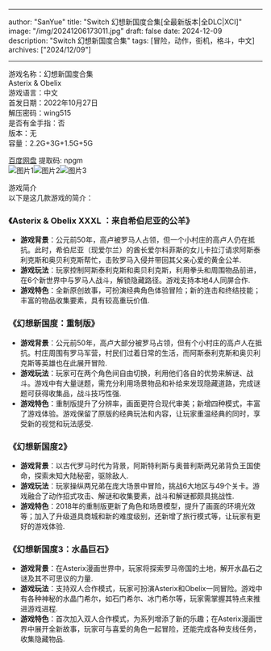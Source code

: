 
---
author: "SanYue"
title: "Switch 幻想新国度合集[全最新版本|全DLC|XCI]"
image: "/img/20241206173011.jpg"
draft: false
date: 2024-12-09
description: "Switch 幻想新国度合集"
tags: [冒险，动作，街机，格斗，中文]
archives: ["2024/12/09"]

---

游戏名称：幻想新国度合集   
Asterix & Obelix     
游戏语言：中文  
首发日期：2022年10月27日  
解压密码：wing515  
是否有金手指：否  
版本：无   
容量：2.2G+3G+1.5G+5G

[百度网盘](https://pan.baidu.com/s/1H3oQOquVuWIlGKb1vBbseQ) 提取码: npgm  
![图片1](/img/9c5b8a.jpg)![图片2](/img/33e13c.jpg)![图片3](/img/a03997.jpg)  

游戏简介  
以下是这几款游戏的简介：

### 《Asterix & Obelix XXXL ：来自希伯尼亚的公羊》
- **游戏背景**：公元前50年，高卢被罗马人占领，但一个小村庄的高卢人仍在抵抗。此时，希伯尼亚（现爱尔兰）的酋长爱尔科菲斯的女儿卡拉汀请求阿斯泰利克斯和奥贝利克斯帮忙，击败罗马入侵并带回其父亲心爱的黄金公羊.
- **游戏玩法**：玩家控制阿斯泰利克斯和奥贝利克斯，利用拳头和周围物品前进，在6个新世界中与罗马人战斗，解锁隐藏路径。游戏支持本地4人同屏合作.
- **游戏特色**：全新原创故事，可扮演经典角色体验冒险；新的连击和终结技能；丰富的物品收集要素，具有较高重玩价值.

### 《幻想新国度：重制版》
- **游戏背景**：公元前50年，高卢大部分被罗马占领，但有个小村庄的高卢人在抵抗。村庄周围有罗马军营，村民们过着日常的生活，而阿斯泰利克斯和奥贝利克斯等英雄也在此展开冒险.
- **游戏玩法**：玩家可在两个角色间自由切换，利用他们各自的优势来解谜、战斗。游戏中有大量谜题，需充分利用场景物品和补给来发现隐藏道路，完成谜题可获得收集品，战斗技巧性强.
- **游戏特色**：重制版提升了分辨率，画面更符合现代审美；新增四种模式，丰富了游戏体验。游戏保留了原版的经典玩法和内容，让玩家重温经典的同时，享受新的视觉和玩法感受.

### 《幻想新国度2》
- **游戏背景**：以古代罗马时代为背景，阿斯特利斯与奥普利斯两兄弟背负王国使命，探索未知大陆秘密，驱除敌人.
- **游戏玩法**：玩家操纵两兄弟在庞大场景中冒险，挑战6大地区与49个关卡。游戏融合了动作招式攻击、解谜和收集要素，战斗和解谜都颇具挑战性.
- **游戏特色**：2018年的重制版更新了角色和场景模型，提升了画面的环境光效等；加入了升级道具商城和新的难度级别，还新增了旅行模式等，让玩家有更好的游戏体验.

### 《幻想新国度3：水晶巨石》
- **游戏背景**：在Asterix漫画世界中，玩家将探索罗马帝国的土地，解开水晶石之谜及其不可思议的力量.
- **游戏玩法**：支持双人合作模式，玩家可扮演Asterix和Obelix一同冒险。游戏中有各种神秘的水晶门希尔，如石门希尔、冰门希尔等，玩家需掌握其特点来推进游戏进程.
- **游戏特色**：首次加入双人合作模式，为系列增添了新的乐趣；在Asterix漫画世界中展开全新故事，玩家可与喜爱的角色一起冒险，还能完成各种支线任务，收集隐藏物品.
 

